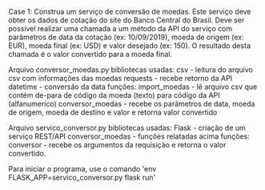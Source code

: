 Case 1:
Construa um serviço de conversão de moedas. Este serviço deve obter os dados de cotação do site do Banco Central do Brasil. Deve ser possível realizar uma chamada a um método da API do serviço com parâmetros de data da cotação (ex: 10/09/2019), moeda de origem (ex: EUR), moeda final (ex: USD) e valor desejado (ex: 150). O resultado desta chamada é o valor convertido para a moeda final.

Arquivo conversor_moedas.py
  bibliotecas usadas:
    csv - leitura do arquivo csv com informações das moedas
    requests - recebe retorno da API
    datetime - conversão da data
  funções:
    import_moedas - lê arquivo csv que contém de-para de código da moeda (texto) para código da API (alfanumerico)
    conversor_moedas - recebe os parâmetros de data, moeda de origem, moeda de destino e valor e retorna valor convertido

Arquivo servico_conversor.py
  bibliotecas usadas:
    Flask - criação de um serviço REST/API
    conversor_moedas - funções relatadas acima
  funções:
    conversor - recebe os argumentos da requisição e retorna o valor convertido.
    
Para iniciar o programa, use o comando 'env FLASK_APP=servico_conversor.py flask run'
